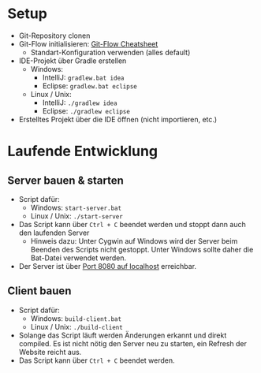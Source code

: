 # Setup
- Git-Repository clonen
- Git-Flow initialisieren: [Git-Flow Cheatsheet](https://danielkummer.github.io/git-flow-cheatsheet/)
  - Standart-Konfiguration verwenden (alles default)
- IDE-Projekt über Gradle erstellen
  - Windows:
    - IntelliJ: `gradlew.bat idea`
    - Eclipse: `gradlew.bat eclipse`
  - Linux / Unix:
    - IntelliJ: `./gradlew idea`
    - Eclipse: `./gradlew eclipse` 
- Erstelltes Projekt über die IDE öffnen (nicht importieren, etc.)

# Laufende Entwicklung
## Server bauen & starten
- Script dafür:
  - Windows: `start-server.bat`
  - Linux / Unix: `./start-server`
- Das Script kann über `Ctrl + C` beendet werden und stoppt dann auch den laufenden Server
  - Hinweis dazu: Unter Cygwin auf Windows wird der Server beim Beenden des Scripts nicht gestoppt. Unter Windows sollte daher die Bat-Datei verwendet werden.
- Der Server ist über [Port 8080 auf localhost](http://localhost:8080) erreichbar.
## Client bauen
- Script dafür:
  - Windows: `build-client.bat`
  - Linux / Unix: `./build-client`
- Solange das Script läuft werden Änderungen erkannt und direkt compiled. Es ist nicht nötig den Server neu zu starten, ein Refresh der Website reicht aus.
- Das Script kann über `Ctrl + C` beendet werden.